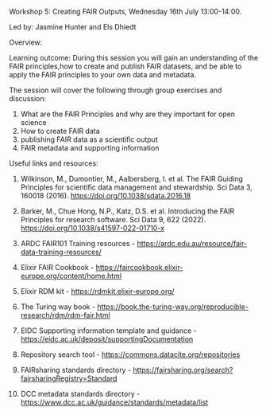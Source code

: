 Workshop 5: Creating FAIR Outputs, Wednesday 16th July 13:00-14:00.

Led by: Jasmine Hunter and Els Dhiedt

Overview:

Learning outcome: During this session you will gain an understanding of the FAIR principles,how to create and publish FAIR datasets, and be able to apply the FAIR principles to your own data and metadata.

The session will cover the following through group exercises and discussion:
1. What are the FAIR Principles and why are they important for open science
2. How to create FAIR data
3. publishing FAIR data as a scientific output
4. FAIR metadata and supporting information

Useful links and resources:
1. Wilkinson, M., Dumontier, M., Aalbersberg, I. et al. The FAIR Guiding Principles for scientific data management and stewardship. Sci Data 3, 160018 (2016). https://doi.org/10.1038/sdata.2016.18

2. Barker, M., Chue Hong, N.P., Katz, D.S. et al. Introducing the FAIR Principles for research software. Sci Data 9, 622 (2022). https://doi.org/10.1038/s41597-022-01710-x

3. ARDC FAIR101 Training resources - https://ardc.edu.au/resource/fair-data-training-resources/

4. Elixir FAIR Cookbook - https://faircookbook.elixir-europe.org/content/home.html

5. Elixir RDM kit - https://rdmkit.elixir-europe.org/

6. The Turing way book - https://book.the-turing-way.org/reproducible-research/rdm/rdm-fair.html 

7. EIDC Supporting information template and guidance -  https://eidc.ac.uk/deposit/supportingDocumentation

8. Repository search tool - https://commons.datacite.org/repositories

9. FAIRsharing standards directory - https://fairsharing.org/search?fairsharingRegistry=Standard

10. DCC metadata standards directory - https://www.dcc.ac.uk/guidance/standards/metadata/list

